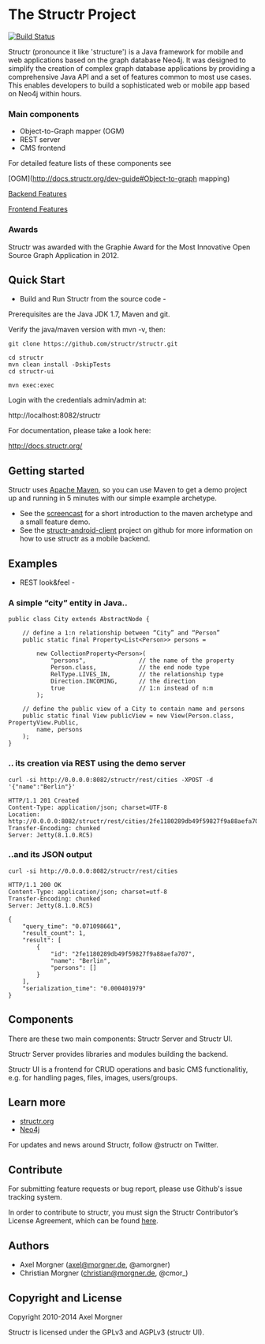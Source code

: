# The Structr Project

[![Build Status](https://secure.travis-ci.org/structr/structr.png)](http://travis-ci.org/structr/structr)

Structr (pronounce it like 'structure') is a Java framework for mobile and web applications based on the graph database Neo4j. It was designed to simplify the creation of complex graph database applications by providing a comprehensive Java API and a set of features common to most use cases. This enables developers to build a sophisticated web or mobile app based on Neo4j within hours.

### Main components
- Object-to-Graph mapper (OGM)
- REST server
- CMS frontend

For detailed feature lists of these components see

[OGM](http://docs.structr.org/dev-guide#Object-to-graph mapping)

[Backend Features](http://docs.structr.org/rest-user-guide)

[Frontend Features](http://docs.structr.org/frontend-user-guide)

### Awards
Structr was awarded with the Graphie Award for the Most Innovative Open Source Graph Application in 2012.

## Quick Start

- Build and Run Structr from the source code -

Prerequisites are the Java JDK 1.7, Maven and git.

Verify the java/maven version with mvn -v, then:

```
git clone https://github.com/structr/structr.git

cd structr
mvn clean install -DskipTests
cd structr-ui

mvn exec:exec
```

Login with the credentials admin/admin at:

http://localhost:8082/structr

For documentation, please take a look here:

http://docs.structr.org/


## Getting started
Structr uses [Apache Maven](http://maven.apache.org/), so you can use Maven to get a demo project up and running in 5 minutes with our simple example archetype.

- See the [screencast](http://vimeo.com/53235075) for a short introduction to the maven archetype and a small feature demo.
- See the [structr-android-client](https://github.com/structr/structr-android-client) project on github for more information on how to use structr as a mobile backend.

## Examples

- REST look&feel -

### A simple “city” entity in Java..

	public class City extends AbstractNode {

		// define a 1:n relationship between “City” and “Person”
		public static final Property<List<Person>> persons =

			new CollectionProperty<Person>(
				"persons",               // the name of the property
				Person.class,            // the end node type
				RelType.LIVES_IN,        // the relationship type
				Direction.INCOMING,      // the direction
				true                     // 1:n instead of n:m
			);
	
		// define the public view of a City to contain name and persons
		public static final View publicView = new View(Person.class, PropertyView.Public,
			name, persons
		);
	}


### .. its creation via REST using the demo server
	curl -si http://0.0.0.0:8082/structr/rest/cities -XPOST -d '{"name":"Berlin"}'

	HTTP/1.1 201 Created                                                                                                                                                                                                                                         
	Content-Type: application/json; charset=UTF-8                                                                                                                                                                                                                
	Location: http://0.0.0.0:8082/structr/rest/cities/2fe1180289db49f59827f9a88aefa707                                                                                                                                                                           
	Transfer-Encoding: chunked                                                                                                                                                                                                                                   
	Server: Jetty(8.1.0.RC5)                                                                                                                                                                                                                                     

### ..and its JSON output
	curl -si http://0.0.0.0:8082/structr/rest/cities

	HTTP/1.1 200 OK                                                                                                                                                                                                                                              
	Content-Type: application/json; charset=utf-8                                                                                                                                                                                                                
	Transfer-Encoding: chunked                                                                                                                                                                                                                                   
	Server: Jetty(8.1.0.RC5)                                                                                                                                                                                                                                                                                                                                               

	{                                                                                                                                                                                                                                                            
		"query_time": "0.071098661",                                                                                                                                                                                                                               
		"result_count": 1,                                                                                                                                                                                                                                         
		"result": [                                                                                                                                                                                                                                                
			{
				"id": "2fe1180289db49f59827f9a88aefa707",
				"name": "Berlin",
				"persons": []
			}
		],
		"serialization_time": "0.000401979"
	}

## Components

There are these two main components: Structr Server and Structr UI.

Structr Server provides libraries and modules building the backend.

Structr UI is a frontend for CRUD operations and basic CMS functionalitiy, e.g. for handling pages, files, images, users/groups.

## Learn more

- [structr.org](http://structr.org)
- [Neo4j](http://neo4j.org)

For updates and news around Structr, follow @structr on Twitter.

## Contribute

For submitting feature requests or bug report, please use Github's issue tracking system.

In order to contribute to structr, you must sign the Structr Contributor’s License Agreement, which can be found [here](http://structr.org/cla).

## Authors

- Axel Morgner (axel@morgner.de, @amorgner)
- Christian Morgner (christian@morgner.de, @cmor_)

## Copyright and License

Copyright 2010-2014 Axel Morgner

Structr is licensed under the GPLv3 and AGPLv3 (structr UI).
